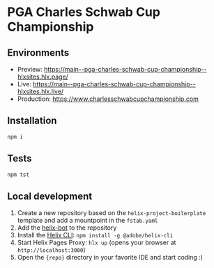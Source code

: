# PGA Charles Schwab Cup Championship

## Environments
- Preview: https://main--pga-charles-schwab-cup-championship--hlxsites.hlx.page/
- Live: https://main--pga-charles-schwab-cup-championship--hlxsites.hlx.live/
- Production: https://www.charlesschwabcupchampionship.com

## Installation

```sh
npm i
```

## Tests

```sh
npm tst
```

## Local development

1. Create a new repository based on the `helix-project-boilerplate` template and add a mountpoint in the `fstab.yaml`
1. Add the [helix-bot](https://github.com/apps/helix-bot) to the repository
1. Install the [Helix CLI](https://github.com/adobe/helix-cli): `npm install -g @adobe/helix-cli`
1. Start Helix Pages Proxy: `hlx up` (opens your browser at `http://localhost:3000`)
1. Open the `{repo}` directory in your favorite IDE and start coding :)
